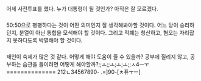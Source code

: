 ###
어제 사전투표를 했다.
누가 대통령이 될 것인가?
아직은 잘 모르겠다.

###
50:50으로 팽팽하다는 것이 어떤 의미인지 잘 생각해봐야할 것이다.
어느 당이 승리하던지, 분열이 아닌 통합을 모색해야 할 것이다.
그리고 적폐는 청산하고, 혐오는 자리잡지 못하다도록 박멸해야 할 것이다.


###
재인이 숙제가 많은 것 같다.
어떻게 해야 도움이 줄 수 있을까?
공부에 질리지 않고, 공부하는 습관을 들이려면 어떻게 해야할까?;;ㅗ;;ㅗ;ㅗ;ㅗ;;ㅅ4ㅡㅜ ==============
212ㄴ34567890-
.=]90-[ㅊ퓨ㅜㅡ]